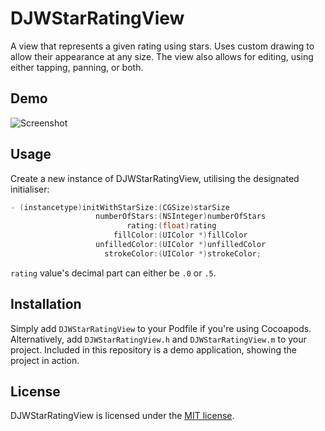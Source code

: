 # DJWStarRatingView

A view that represents a given rating using stars. Uses custom drawing to allow their appearance at any size. The view also allows for editing, using either tapping, panning, or both.

## Demo

![Screenshot](https://raw.githubusercontent.com/danwilliams64/DJWStarRatingView/master/Screenshots/DJWStarRatingView.gif)

## Usage

Create a new instance of DJWStarRatingView, utilising the designated initialiser:

```objective-c
- (instancetype)initWithStarSize:(CGSize)starSize
                   numberOfStars:(NSInteger)numberOfStars
                          rating:(float)rating
                       fillColor:(UIColor *)fillColor
                   unfilledColor:(UIColor *)unfilledColor
                     strokeColor:(UIColor *)strokeColor;
```

```rating``` value's decimal part can either be ```.0``` or ```.5```.



## Installation

Simply add `DJWStarRatingView` to your Podfile if you're using Cocoapods. Alternatively, add `DJWStarRatingView.h` and `DJWStarRatingView.m` to your project. Included in this repository is a demo application, showing the project in action.

## License

DJWStarRatingView is licensed under the [MIT license](https://raw.githubusercontent.com/danwilliams64/DJWStarRatingView/master/LICENSE.md).
